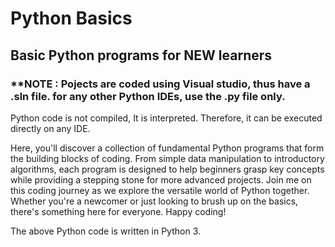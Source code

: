# Python Basics
## Basic Python programs for NEW learners
### **NOTE : Pojects are coded using Visual studio, thus have a .sln file. for any other Python IDEs, use the .py file only.

Python code is not compiled, It is interpreted.
Therefore, it can be executed directly on any IDE.

Here, you'll discover a collection of fundamental Python programs that form the building blocks of coding. From simple data manipulation to introductory algorithms, each program is designed to help beginners grasp key concepts while providing a stepping stone for more advanced projects. Join me on this coding journey as we explore the versatile world of Python together. Whether you're a newcomer or just looking to brush up on the basics, there's something here for everyone. Happy coding!

The above Python code is written in Python 3.
